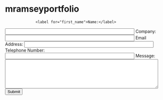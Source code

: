 # mramseyportfolio
                  <label for="first_name">Name:</label>
 <input  id="input" type="text" name="name" maxlength="50" size="50">
  <label for="last_name">Company:</label>
   <input id="input"  type="text" name="company" maxlength="50" size="50">
    <label for="email">Email Address:</label>
      <input id="input"  type="text" name="email" maxlength="80" size="50">
             <label for="telephone">Telephone Number:</label>
                               <input id="input"  type="text" name="telephone" maxlength="30" size="50">
                                <label for="comments">Message: </label>
                                 <textarea id="input"  name="comments" maxlength="1000" cols="60" rows="6"></textarea>
                                          <td colspan="10" style="text-align:center">
                                           <button id="submit" type="submit">Submit</button>  